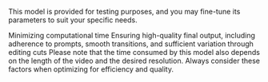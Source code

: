 This model is provided for testing purposes, and you may fine-tune its parameters to suit your specific needs. 

Minimizing computational time
Ensuring high-quality final output, including adherence to prompts, smooth transitions, and sufficient variation through editing cuts
Please note that the time consumed by this model also depends on the length of the video and the desired resolution. Always consider these factors when optimizing for efficiency and quality.
